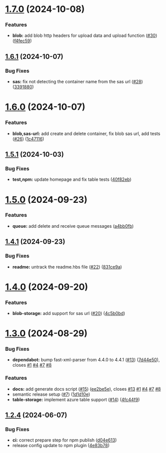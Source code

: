 # [1.7.0](https://github.com/akadenia/AkadeniaAzureStorage/compare/1.6.1...1.7.0) (2024-10-08)


### Features

* **blob:** add blob http headers for upload data and upload function ([#30](https://github.com/akadenia/AkadeniaAzureStorage/issues/30)) ([f4fec59](https://github.com/akadenia/AkadeniaAzureStorage/commit/f4fec59a087e566f58ece6c1e41a9c25e219907a))

## [1.6.1](https://github.com/akadenia/AkadeniaAzureStorage/compare/1.6.0...1.6.1) (2024-10-07)


### Bug Fixes

* **sas:** fix not detecting the container name from the sas url ([#28](https://github.com/akadenia/AkadeniaAzureStorage/issues/28)) ([3391880](https://github.com/akadenia/AkadeniaAzureStorage/commit/3391880e02b181576cc992aad07b8d39fcef0034))

# [1.6.0](https://github.com/akadenia/AkadeniaAzureStorage/compare/1.5.1...1.6.0) (2024-10-07)


### Features

* **blob,sas-url:** add create and delete container, fix blob sas url, add tests ([#26](https://github.com/akadenia/AkadeniaAzureStorage/issues/26)) ([1c47116](https://github.com/akadenia/AkadeniaAzureStorage/commit/1c47116ddc2b1e22bda48bdf8786041ce25961c9))

## [1.5.1](https://github.com/akadenia/AkadeniaAzureStorage/compare/1.5.0...1.5.1) (2024-10-03)


### Bug Fixes

* **test,npm:** update homepage and fix table tests ([40f82eb](https://github.com/akadenia/AkadeniaAzureStorage/commit/40f82eb5135cc94b913a5cdbab98f4572c90b18d))

# [1.5.0](https://github.com/akadenia/AkadeniaAzureStorage/compare/1.4.1...1.5.0) (2024-09-23)


### Features

* **queue:** add delete and receive queue messages ([a4bb0fb](https://github.com/akadenia/AkadeniaAzureStorage/commit/a4bb0fb70a809e050a9d912d063950b4086cd44b))

## [1.4.1](https://github.com/akadenia/AkadeniaAzureStorage/compare/1.4.0...1.4.1) (2024-09-23)


### Bug Fixes

* **readme:** untrack the readme.hbs file ([#22](https://github.com/akadenia/AkadeniaAzureStorage/issues/22)) ([831ce9a](https://github.com/akadenia/AkadeniaAzureStorage/commit/831ce9a0afa2effd833f559f8c93714f117c2e72))

# [1.4.0](https://github.com/akadenia/AkadeniaAzureStorage/compare/1.3.1...1.4.0) (2024-09-20)


### Features

* **blob-storage:** add support for sas url ([#20](https://github.com/akadenia/AkadeniaAzureStorage/issues/20)) ([4c5b0bd](https://github.com/akadenia/AkadeniaAzureStorage/commit/4c5b0bde8277e594f027850e16eeec9f66f05735))

# [1.3.0](https://github.com/akadenia/AkadeniaAzureStorage/compare/1.2.4...1.3.0) (2024-08-29)


### Bug Fixes

* **dependabot:** bump fast-xml-parser from 4.4.0 to 4.4.1 ([#13](https://github.com/akadenia/AkadeniaAzureStorage/issues/13)) ([7d44e50](https://github.com/akadenia/AkadeniaAzureStorage/commit/7d44e50276fed195c76a8f3da177ee4410580535)), closes [#1](https://github.com/akadenia/AkadeniaAzureStorage/issues/1) [#4](https://github.com/akadenia/AkadeniaAzureStorage/issues/4) [#7](https://github.com/akadenia/AkadeniaAzureStorage/issues/7) [#8](https://github.com/akadenia/AkadeniaAzureStorage/issues/8)


### Features

* **docs:** add generate docs script ([#15](https://github.com/akadenia/AkadeniaAzureStorage/issues/15)) ([ee2be5e](https://github.com/akadenia/AkadeniaAzureStorage/commit/ee2be5eab5d5b4a6bdc99e8769c60cbf2537e4f4)), closes [#13](https://github.com/akadenia/AkadeniaAzureStorage/issues/13) [#1](https://github.com/akadenia/AkadeniaAzureStorage/issues/1) [#4](https://github.com/akadenia/AkadeniaAzureStorage/issues/4) [#7](https://github.com/akadenia/AkadeniaAzureStorage/issues/7) [#8](https://github.com/akadenia/AkadeniaAzureStorage/issues/8)
* semantic release setup ([#7](https://github.com/akadenia/AkadeniaAzureStorage/issues/7)) ([1d1d10e](https://github.com/akadenia/AkadeniaAzureStorage/commit/1d1d10eb5308477b7daec46b4319cbeecbcdbefa))
* **table-storage:** implement azure table support  ([#14](https://github.com/akadenia/AkadeniaAzureStorage/issues/14)) ([4fc44f9](https://github.com/akadenia/AkadeniaAzureStorage/commit/4fc44f9b2c9603d82abe41be9213c94636f8e959))

## [1.2.4](https://github.com/akadenia/AkadeniaAzureStorage/compare/v1.2.3...1.2.4) (2024-06-07)


### Bug Fixes

* **ci:** correct prepare step for npm publish ([d04e613](https://github.com/akadenia/AkadeniaAzureStorage/commit/d04e613871dc034d2d5d929549f194c2f02ccdd6))
* release config update to npm plugin ([4e83b78](https://github.com/akadenia/AkadeniaAzureStorage/commit/4e83b78e60464b46cb812d56a62678c0ee700a21))
